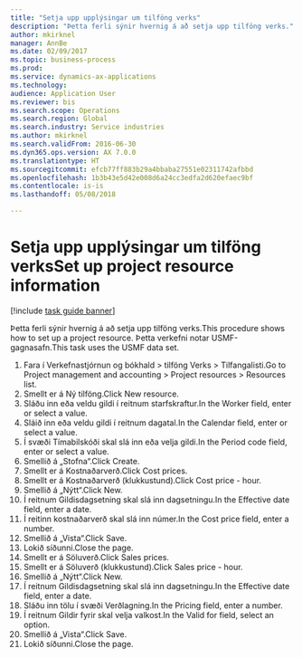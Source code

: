```yaml
--- 
title: "Setja upp upplýsingar um tilföng verks"
description: "Þetta ferli sýnir hvernig á að setja upp tilföng verks."
author: mkirknel
manager: AnnBe
ms.date: 02/09/2017
ms.topic: business-process
ms.prod: 
ms.service: dynamics-ax-applications
ms.technology: 
audience: Application User
ms.reviewer: bis
ms.search.scope: Operations
ms.search.region: Global
ms.search.industry: Service industries
ms.author: mkirknel
ms.search.validFrom: 2016-06-30
ms.dyn365.ops.version: AX 7.0.0
ms.translationtype: HT
ms.sourcegitcommit: efcb77ff883b29a4bbaba27551e02311742afbbd
ms.openlocfilehash: 1b3b43e5d42e008d6a24cc3edfa2d620efaec9bf
ms.contentlocale: is-is
ms.lasthandoff: 05/08/2018

---
```

# <a name="set-up-project-resource-information"></a><span data-ttu-id="d8f8b-103">Setja upp upplýsingar um tilföng verks</span><span class="sxs-lookup"><span data-stu-id="d8f8b-103">Set up project resource information</span></span>

[!include [task guide banner](../../includes/task-guide-banner.md)]

<span data-ttu-id="d8f8b-104">Þetta ferli sýnir hvernig á að setja upp tilföng verks.</span><span class="sxs-lookup"><span data-stu-id="d8f8b-104">This procedure shows how to set up a project resource.</span></span> <span data-ttu-id="d8f8b-105">Þetta verkefni notar USMF-gagnasafn.</span><span class="sxs-lookup"><span data-stu-id="d8f8b-105">This task uses the USMF data set.</span></span>

1. <span data-ttu-id="d8f8b-106">Fara í Verkefnastjórnun og bókhald > tilföng Verks > Tilfangalisti.</span><span class="sxs-lookup"><span data-stu-id="d8f8b-106">Go to Project management and accounting > Project resources > Resources list.</span></span>
2. <span data-ttu-id="d8f8b-107">Smellt er á Ný tilföng.</span><span class="sxs-lookup"><span data-stu-id="d8f8b-107">Click New resource.</span></span>
3. <span data-ttu-id="d8f8b-108">Sláðu inn eða veldu gildi í reitnum starfskraftur.</span><span class="sxs-lookup"><span data-stu-id="d8f8b-108">In the Worker field, enter or select a value.</span></span>
4. <span data-ttu-id="d8f8b-109">Sláið inn eða veldu gildi í reitnum dagatal.</span><span class="sxs-lookup"><span data-stu-id="d8f8b-109">In the Calendar field, enter or select a value.</span></span>
5. <span data-ttu-id="d8f8b-110">Í svæði Tímabilskóði skal slá inn eða velja gildi.</span><span class="sxs-lookup"><span data-stu-id="d8f8b-110">In the Period code field, enter or select a value.</span></span>
6. <span data-ttu-id="d8f8b-111">Smellið á „Stofna“.</span><span class="sxs-lookup"><span data-stu-id="d8f8b-111">Click Create.</span></span>
7. <span data-ttu-id="d8f8b-112">Smellt er á Kostnaðarverð.</span><span class="sxs-lookup"><span data-stu-id="d8f8b-112">Click Cost prices.</span></span>
8. <span data-ttu-id="d8f8b-113">Smellt er á Kostnaðarverð (klukkustund).</span><span class="sxs-lookup"><span data-stu-id="d8f8b-113">Click Cost price - hour.</span></span>
9. <span data-ttu-id="d8f8b-114">Smellið á „Nýtt“.</span><span class="sxs-lookup"><span data-stu-id="d8f8b-114">Click New.</span></span>
10. <span data-ttu-id="d8f8b-115">Í reitnum Gildisdagsetning skal slá inn dagsetningu.</span><span class="sxs-lookup"><span data-stu-id="d8f8b-115">In the Effective date field, enter a date.</span></span>
11. <span data-ttu-id="d8f8b-116">Í reitinn kostnaðarverð skal slá inn númer.</span><span class="sxs-lookup"><span data-stu-id="d8f8b-116">In the Cost price field, enter a number.</span></span>
12. <span data-ttu-id="d8f8b-117">Smellið á „Vista“.</span><span class="sxs-lookup"><span data-stu-id="d8f8b-117">Click Save.</span></span>
13. <span data-ttu-id="d8f8b-118">Lokið síðunni.</span><span class="sxs-lookup"><span data-stu-id="d8f8b-118">Close the page.</span></span>
14. <span data-ttu-id="d8f8b-119">Smellt er á Söluverð.</span><span class="sxs-lookup"><span data-stu-id="d8f8b-119">Click Sales prices.</span></span>
15. <span data-ttu-id="d8f8b-120">Smellt er á Söluverð (klukkustund).</span><span class="sxs-lookup"><span data-stu-id="d8f8b-120">Click Sales price - hour.</span></span>
16. <span data-ttu-id="d8f8b-121">Smellið á „Nýtt“.</span><span class="sxs-lookup"><span data-stu-id="d8f8b-121">Click New.</span></span>
17. <span data-ttu-id="d8f8b-122">Í reitnum Gildisdagsetning skal slá inn dagsetningu.</span><span class="sxs-lookup"><span data-stu-id="d8f8b-122">In the Effective date field, enter a date.</span></span>
18. <span data-ttu-id="d8f8b-123">Sláðu inn tölu í svæði Verðlagning.</span><span class="sxs-lookup"><span data-stu-id="d8f8b-123">In the Pricing field, enter a number.</span></span>
19. <span data-ttu-id="d8f8b-124">Í reitnum Gildir fyrir skal velja valkost.</span><span class="sxs-lookup"><span data-stu-id="d8f8b-124">In the Valid for field, select an option.</span></span>
20. <span data-ttu-id="d8f8b-125">Smellið á „Vista“.</span><span class="sxs-lookup"><span data-stu-id="d8f8b-125">Click Save.</span></span>
21. <span data-ttu-id="d8f8b-126">Lokið síðunni.</span><span class="sxs-lookup"><span data-stu-id="d8f8b-126">Close the page.</span></span>


